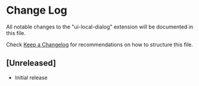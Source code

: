 # Change Log

All notable changes to the "ui-local-dialog" extension will be documented in this file.

Check [Keep a Changelog](http://keepachangelog.com/) for recommendations on how to structure this file.

## [Unreleased]

- Initial release